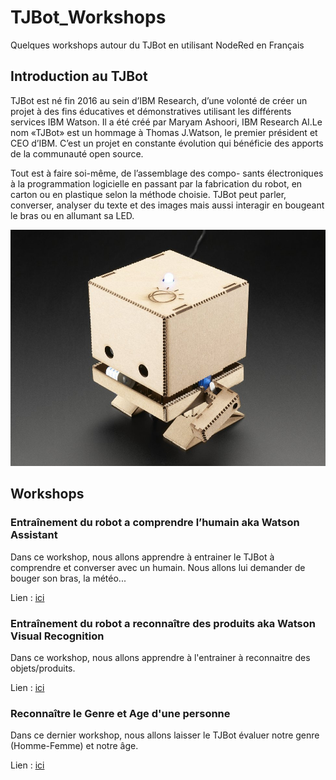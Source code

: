 # TJBot_Workshops

Quelques workshops autour du TJBot en utilisant NodeRed en Français

## Introduction au TJBot

TJBot est né fin 2016 au sein d’IBM Research, d’une volonté de créer un projet à des fins éducatives et démonstratives utilisant les différents services IBM Watson. Il a été créé par Maryam Ashoori, IBM Research AI.Le nom «TJBot» est un hommage à Thomas J.Watson, le premier président et CEO d’IBM. C’est un projet en constante évolution qui bénéficie des apports de la communauté open source.

Tout est à faire soi-même, de l’assemblage des compo- sants électroniques à la programmation logicielle en passant par la fabrication du robot, en carton ou en plastique selon la méthode choisie. TJBot peut parler, converser, analyser du texte et des images mais aussi interagir en bougeant le bras ou en allumant sa LED.

![TJBot](images/TJBot.jpg)

## Workshops 

### Entraînement du robot a comprendre l’humain aka Watson Assistant

Dans ce workshop, nous allons apprendre à entrainer le TJBot à comprendre et converser avec un humain. Nous allons lui demander de bouger son bras, la météo...

Lien : [ici](Workshop_1.md)

###  Entraînement du robot a reconnaître des produits aka Watson Visual Recognition

Dans ce workshop, nous allons apprendre à l'entrainer à reconnaitre des objets/produits.

Lien : [ici](Workshop_2.md)

### Reconnaître le Genre et Age d'une personne

Dans ce dernier workshop, nous allons laisser le TJBot évaluer notre genre (Homme-Femme) et notre âge.

Lien : [ici](Workshop_3.md)



